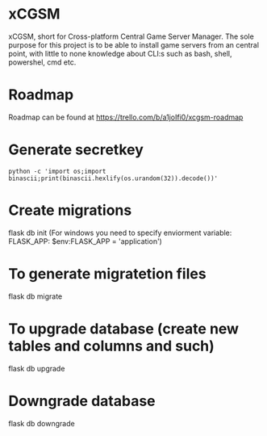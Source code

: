 # xCGSM
xCGSM, short for Cross-platform Central Game Server Manager.
The sole purpose for this project is to be able to install game servers from an central point, with little to none knowledge about CLI:s such as bash, shell, powershel, cmd etc.

# Roadmap
Roadmap can be found at https://trello.com/b/a1joIfi0/xcgsm-roadmap

# Generate secretkey
```
python -c 'import os;import binascii;print(binascii.hexlify(os.urandom(32)).decode())'
```

# Create migrations
flask db init
(For windows you need to specify enviorment variable: FLASK_APP: $env:FLASK_APP = 'application')

# To generate migratetion files
flask db migrate

# To upgrade database (create new tables and columns and such)
flask db upgrade

# Downgrade database
flask db downgrade